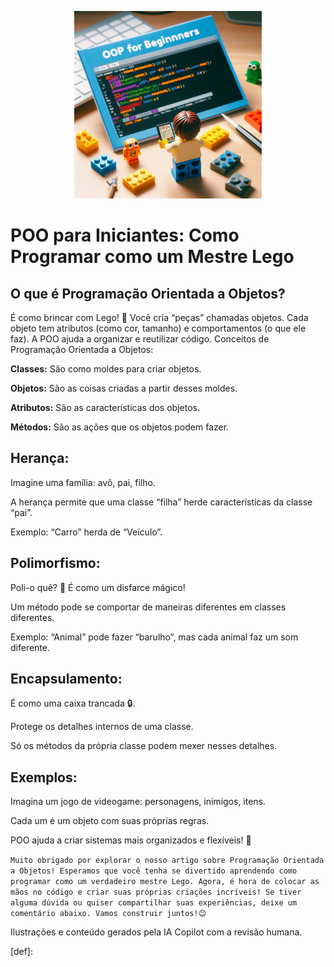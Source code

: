 <p align="center">
    <img width="300" src=".imagens/banner.jpg">
</p>

# POO para Iniciantes: Como Programar como um Mestre Lego 

## O que é Programação Orientada a Objetos?

É como brincar com Lego! 🧱
Você cria “peças” chamadas objetos.
Cada objeto tem atributos (como cor, tamanho) e comportamentos (o que ele faz).
A POO ajuda a organizar e reutilizar código.
Conceitos de Programação Orientada a Objetos:

**Classes:** São como moldes para criar objetos.

**Objetos:** São as coisas criadas a partir desses moldes.

**Atributos:** São as características dos objetos.

**Métodos:** São as ações que os objetos podem fazer.

## Herança:

Imagine uma família: avô, pai, filho.

A herança permite que uma classe “filha” herde características da classe “pai”.

Exemplo: “Carro” herda de “Veículo”.

## Polimorfismo:

Poli-o quê? 🤔
É como um disfarce mágico! 

Um método pode se comportar de maneiras diferentes em classes diferentes.

Exemplo: “Animal” pode fazer “barulho”, mas cada animal faz um som diferente.

## Encapsulamento:

É como uma caixa trancada 🔒.

Protege os detalhes internos de uma classe.

Só os métodos da própria classe podem mexer nesses detalhes.

## Exemplos:

Imagina um jogo de videogame: personagens, inimigos, itens.

Cada um é um objeto com suas próprias regras.

POO ajuda a criar sistemas mais organizados e flexíveis! 🚀


`Muito obrigado por explorar o nosso artigo sobre Programação Orientada a Objetos! Esperamos que você tenha se divertido aprendendo como programar como um verdadeiro mestre Lego. Agora, é hora de colocar as mãos no código e criar suas próprias criações incríveis! Se tiver alguma dúvida ou quiser compartilhar suas experiências, deixe um comentário abaixo. Vamos construir juntos!😊`

Ilustrações e conteúdo gerados pela IA Copilot com a revisão humana.

[def]: 